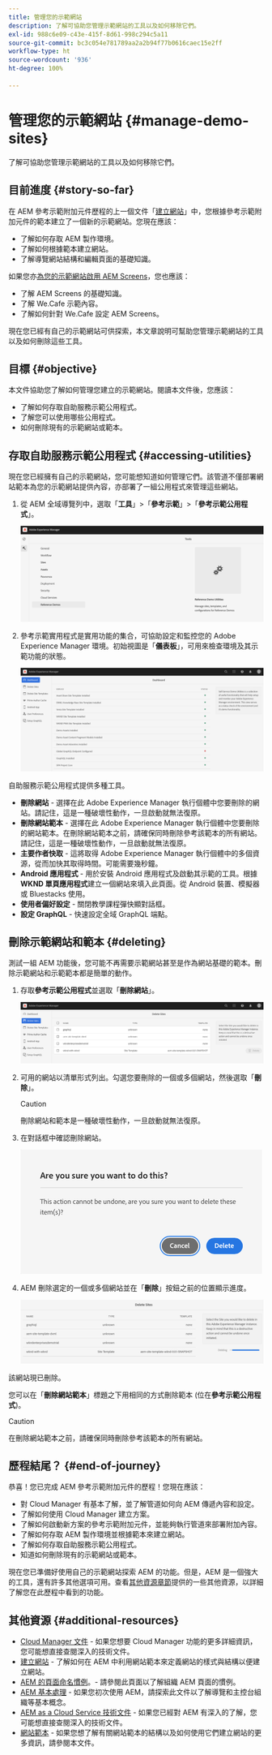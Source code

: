 ```yaml
---
title: 管理您的示範網站
description: 了解可協助您管理示範網站的工具以及如何移除它們。
exl-id: 988c6e09-c43e-415f-8d61-998c294c5a11
source-git-commit: bc3c054e781789aa2a2b94f77b0616caec15e2ff
workflow-type: ht
source-wordcount: '936'
ht-degree: 100%

---
```


# 管理您的示範網站 {#manage-demo-sites}

了解可協助您管理示範網站的工具以及如何移除它們。

## 目前進度 {#story-so-far}

在 AEM 參考示範附加元件歷程的上一個文件「[建立網站](create-site.md)」中，您根據參考示範附加元件的範本建立了一個新的示範網站。您現在應該：

* 了解如何存取 AEM 製作環境。
* 了解如何根據範本建立網站。
* 了解導覽網站結構和編輯頁面的基礎知識。

如果您亦[為您的示範網站啟用 AEM Screens](screens.md)，您也應該：

* 了解 AEM Screens 的基礎知識。
* 了解 We.Cafe 示範內容。
* 了解如何針對 We.Cafe 設定 AEM Screens。

現在您已經有自己的示範網站可供探索，本文章說明可幫助您管理示範網站的工具以及如何刪除這些工具。

## 目標 {#objective}

本文件協助您了解如何管理您建立的示範網站。閱讀本文件後，您應該：

* 了解如何存取自助服務示範公用程式。
* 了解您可以使用哪些公用程式。
* 如何刪除現有的示範網站或範本。

## 存取自助服務示範公用程式 {#accessing-utilities}

現在您已經擁有自己的示範網站，您可能想知道如何管理它們。該管道不僅部署網站範本為您的示範網站提供內容，亦部署了一組公用程式來管理這些網站。

1. 從 AEM 全域導覽列中，選取「**工具**」>「**參考示範**」>「**參考示範公用程式**」。

   ![自助服務示範公用程式](assets/demo-utilities.png)

1. 參考示範實用程式是實用功能的集合，可協助設定和監控您的 Adobe Experience Manager 環境。初始視圖是「**儀表板**」，可用來檢查環境及其示範功能的狀態。

   ![儀表板](assets/dashboard.png)

自助服務示範公用程式提供多種工具。

* **刪除網站** - 選擇在此 Adobe Experience Manager 執行個體中您要刪除的網站。請記住，這是一種破壞性動作，一旦啟動就無法復原。
* **刪除網站範本** - 選擇在此 Adobe Experience Manager 執行個體中您要刪除的網站範本。在刪除網站範本之前，請確保同時刪除參考該範本的所有網站。請記住，這是一種破壞性動作，一旦啟動就無法復原。
* **主要作者快取** - 這將取得 Adobe Experience Manager 執行個體中的多個資源，從而加快其取得時間。可能需要幾秒鐘。
* **Android 應用程式** - 用於安裝 Android 應用程式及啟動其示範的工具。根據 **WKND 單頁應用程式**&#x200B;建立一個網站來填入此頁面。從 Android 裝置、模擬器或 Bluestacks 使用。
* **使用者偏好設定** - 關閉教學課程彈快顯對話框。
* **設定 GraphQL** - 快速設定全域 GraphQL 端點。

## 刪除示範網站和範本 {#deleting}

測試一組 AEM 功能後，您可能不再需要示範網站甚至是作為網站基礎的範本。刪除示範網站和示範範本都是簡單的動作。

1. 存取&#x200B;**參考示範公用程式**&#x200B;並選取「**刪除網站**」。

   ![刪除網站](assets/delete-sites.png)

1. 可用的網站以清單形式列出。勾選您要刪除的一個或多個網站，然後選取「**刪除**」。

   >[!CAUTION]
   >
   >刪除網站和範本是一種破壞性動作，一旦啟動就無法復原。

1. 在對話框中確認刪除網站。

   ![確認刪除網站](assets/confirm-site-delete.png)

1. AEM 刪除選定的一個或多個網站並在「**刪除**」按鈕之前的位置顯示進度。

   ![刪除進度](assets/delete-progress.png)

該網站現已刪除。

您可以在「**刪除網站範本**」標題之下用相同的方式刪除範本 (位在&#x200B;**參考示範公用程式**)。

>[!CAUTION]
>
>在刪除網站範本之前，請確保同時刪除參考該範本的所有網站。

## 歷程結尾？ {#end-of-journey}

恭喜！您已完成 AEM 參考示範附加元件的歷程！您現在應該：

* 對 Cloud Manager 有基本了解，並了解管道如何向 AEM 傳遞內容和設定。
* 了解如何使用 Cloud Manager 建立方案。
* 了解如何啟動新方案的參考示範附加元件，並能夠執行管道來部署附加內容。
* 了解如何存取 AEM 製作環境並根據範本來建立網站。
* 了解如何存取自助服務示範公用程式。
* 知道如何刪除現有的示範網站或範本。

現在您已準備好使用自己的示範網站探索 AEM 的功能。但是，AEM 是一個強大的工具，還有許多其他選項可用。查看[其他資源章節](#additional-resources)提供的一些其他資源，以詳細了解您在此歷程中看到的功能。

## 其他資源 {#additional-resources}

* [Cloud Manager 文件](https://experienceleague.adobe.com/docs/experience-manager-cloud-service/onboarding/onboarding-concepts/cloud-manager-introduction.html) - 如果您想要 Cloud Manager 功能的更多詳細資訊，您可能想直接查閱深入的技術文件。
* [建立網站](/help/sites-cloud/administering/site-creation/create-site.md) - 了解如何在 AEM 中利用網站範本來定義網站的樣式與結構以便建立網站。
* [AEM 的頁面命名慣例](/help/sites-cloud/authoring/fundamentals/organizing-pages.md#page-name-restrictions-and-best-practices)。- 請參閱此頁面以了解組織 AEM 頁面的慣例。
* [AEM 基本處理](/help/sites-cloud/authoring/getting-started/basic-handling.md) - 如果您初次使用 AEM，請探索此文件以了解導覽和主控台組織等基本概念。
* [AEM as a Cloud Service 技術文件](https://experienceleague.adobe.com/docs/experience-manager-cloud-service.html) - 如果您已經對 AEM 有深入的了解，您可能想直接查閱深入的技術文件。
* [網站範本](/help/sites-cloud/administering/site-creation/site-templates.md) - 如果您想了解有關網站範本的結構以及如何使用它們建立網站的更多資訊，請參閱本文件。
